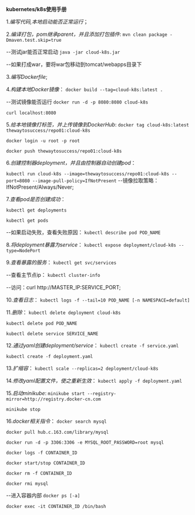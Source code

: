 **kubernetes/k8s使用手册**

1._编写代码,本地启动能否正常运行_；

2._编译打包，pom继承parent，并且添加打包插件_:
  `mvn clean package -Dmaven.test.skip=true`
  
  --测试jar能否正常启动
  `java -jar cloud-k8s.jar`
  
  --如果打成war，要将war包移动到tomcat/webapps目录下

3._编写Dockerfile_;

4._构建本地Docker镜像_：
  `docker build --tag=cloud-k8s:latest .`
  
  --测试镜像能否运行
  `docker run -d -p 8080:8080 cloud-k8s`
  
  `curl localhost:8080`

5._给本地镜像打标签，并上传镜像到DockerHub_:
  `docker tag cloud-k8s:latest thewaytosuccess/repo01:cloud-k8s`
  
  `docker login -u root -p root`
  
  `docker push thewaytosuccess/repo01:cloud-k8s`

6._创建控制器deployment，并且由控制器自动创建pod_：

  `kubectl run cloud-k8s --image=thewaytosuccess/repo01:cloud-k8s --port=8080 --image-pull-policy=IfNotPresent`
  --镜像拉取策略：IfNotPresent/Always/Never;

7._查看pod是否创建成功_：

  `kubectl get deployments`
  
  `kubectl get pods`
  
  --如果启动失败，查看失败原因：
  `kubectl describe pod POD_NAME`

8._将deployment暴露为service_：
  `kubectl expose deployment/cloud-k8s --type=NodePort`

9._查看暴露的服务_：
  `kubectl get svc/services`
  
  --查看主节点ip：
  `kubectl cluster-info`
  
  --访问：curl http://MASTER_IP:SERVICE_PORT;

10._查看日志_：
  `kubectl logs -f --tail=10 POD_NAME [-n NAMESPACE=default]`

11._删除_：
  `kubectl delete deployment cloud-k8s`
  
  `kubectl delete pod POD_NAME`
  
  `kubectl delete service SERVICE_NAME`

12._通过yaml创建deployment/service_：
  `kubectl create -f service.yaml`
  
  `kubectl create -f deployment.yaml`

13._扩缩容_：
  `kubectl scale --replicas=2 deployment/cloud-k8s`

14._修改yaml配置文件，使之重新生效_：
  `kubectl apply -f deployment.yaml`

15._启动minikube_:
  `minikube start --registry-mirror=http://registry.docker-cn.com`
  
  `minikube stop`

16._docker相关指令_：
   `docker search mysql`
   
   `docker pull hub.c.163.com/library/mysql`
   
   `docker run -d -p 3306:3306 -e MYSQL_ROOT_PASSWORD=root mysql`
   
   `docker logs -f CONTAINER_ID`
   
   `docker start/stop CONTAINER_ID`
   
   `docker rm -f CONTAINER_ID`
   
   `docker rmi mysql`

   --进入容器内部
   `docker ps [-a]`
   
   `docker exec -it CONTAINER_ID /bin/bash`



